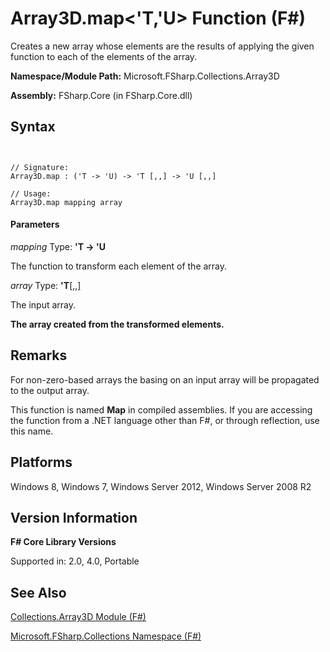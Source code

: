 # Array3D.map<'T,'U> Function (F#)

Creates a new array whose elements are the results of applying the given function to each of the elements of the array.

**Namespace/Module Path:** Microsoft.FSharp.Collections.Array3D

**Assembly:** FSharp.Core (in FSharp.Core.dll)


## Syntax


```


// Signature:
Array3D.map : ('T -> 'U) -> 'T [,,] -> 'U [,,]

// Usage:
Array3D.map mapping array

```



#### Parameters
*mapping*
Type: **'T -&gt; 'U**


The function to transform each element of the array.


*array*
Type: **'T**[[,,]](http://msdn.microsoft.com/en-us/library/b4e5b35b-dc83-4b50-94aa-85fcf3ccb2b0)


The input array.



**The array created from the transformed elements.**
## Remarks
For non-zero-based arrays the basing on an input array will be propagated to the output array.

This function is named **Map** in compiled assemblies. If you are accessing the function from a .NET language other than F#, or through reflection, use this name.


## Platforms
Windows 8, Windows 7, Windows Server 2012, Windows Server 2008 R2


## Version Information
**F# Core Library Versions**

Supported in: 2.0, 4.0, Portable




## See Also
[Collections.Array3D Module &#40;F&#35;&#41;](Collections.Array3D+Module+%28FSharp%29.md)

[Microsoft.FSharp.Collections Namespace &#40;F&#35;&#41;](Microsoft.FSharp.Collections+Namespace+%28FSharp%29.md)

